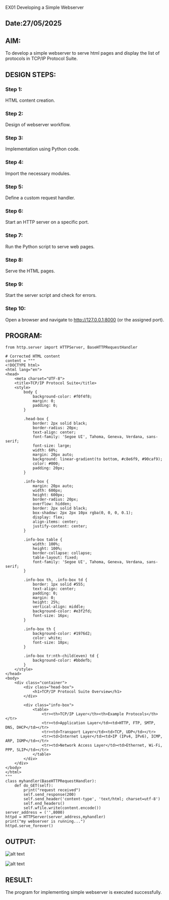 
 EX01 Developing a Simple Webserver
## Date:27/05/2025

## AIM:
To develop a simple webserver to serve html pages and display the list of protocols in TCP/IP Protocol Suite.

## DESIGN STEPS:
### Step 1: 
HTML content creation.

### Step 2:
Design of webserver workflow.

### Step 3:
Implementation using Python code.

### Step 4:
Import the necessary modules.

### Step 5:
Define a custom request handler.

### Step 6:
Start an HTTP server on a specific port.

### Step 7:
Run the Python script to serve web pages.

### Step 8:
Serve the HTML pages.

### Step 9:
Start the server script and check for errors.

### Step 10:
Open a browser and navigate to http://127.0.0.1:8000 (or the assigned port).

## PROGRAM:
```
from http.server import HTTPServer, BaseHTTPRequestHandler

# Corrected HTML content
content = """
<!DOCTYPE html>
<html lang="en">
<head>
    <meta charset="UTF-8">
    <title>TCP/IP Protocol Suite</title>
    <style>
        body {
            background-color: #f0f4f8;
            margin: 0;
            padding: 0;
        }

        .head-box {
            border: 2px solid black;
            border-radius: 20px;
            text-align: center;
            font-family: 'Segoe UI', Tahoma, Geneva, Verdana, sans-serif;
            font-size: large;
            width: 60%;
            margin: 20px auto;
            background: linear-gradient(to bottom, #c8e6f9, #90caf9);
            color: #000;
            padding: 20px;
        }

        .info-box {
            margin: 20px auto;
            width: 600px;
            height: 600px;
            border-radius: 20px;
            overflow: hidden;
            border: 2px solid black;
            box-shadow: 2px 2px 10px rgba(0, 0, 0, 0.1);
            display: flex;
            align-items: center;
            justify-content: center;
        }

        .info-box table {
            width: 100%;
            height: 100%;
            border-collapse: collapse;
            table-layout: fixed;
            font-family: 'Segoe UI', Tahoma, Geneva, Verdana, sans-serif;
        }

        .info-box th, .info-box td {
            border: 1px solid #555;
            text-align: center;
            padding: 0;
            margin: 0;
            height: 25%;
            vertical-align: middle;
            background-color: #e3f2fd;
            font-size: 16px;
        }

        .info-box th {
            background-color: #1976d2;
            color: white;
            font-size: 18px;
        }

        .info-box tr:nth-child(even) td {
            background-color: #bbdefb;
        }
    </style>
</head>
<body>
    <div class="container">
        <div class="head-box">
            <h1>TCP/IP Protocol Suite Overview</h1>
        </div>

        <div class="info-box">
            <table>
                <tr><th>TCP/IP Layer</th><th>Example Protocols</th></tr>
                <tr><td>Application Layer</td><td>HTTP, FTP, SMTP, DNS, DHCP</td></tr>
                <tr><td>Transport Layer</td><td>TCP, UDP</td></tr>
                <tr><td>Internet Layer</td><td>IP (IPv4, IPv6), ICMP, ARP, IGMP</td></tr>
                <tr><td>Network Access Layer</td><td>Ethernet, Wi-Fi, PPP, SLIP</td></tr>
            </table>
        </div>
    </div>
</body>
</html>
"""
class myhandler(BaseHTTPRequestHandler):
    def do_GET(self):
        print("request received")
        self.send_response(200)
        self.send_header('content-type', 'text/html; charset=utf-8')
        self.end_headers()
        self.wfile.write(content.encode())
server_address = ('',8000)
httpd = HTTPServer(server_address,myhandler)
print("my webserver is running...")
httpd.serve_forever()
```

## OUTPUT:
![alt text](<Screenshot 2025-05-18 163713.png>)

![alt text](<Screenshot 2025-05-18 163909.png>)

## RESULT:
The program for implementing simple webserver is executed successfully.
